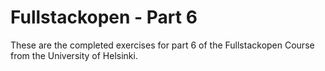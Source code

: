 # Fullstackopen - Part 6

These are the completed exercises for part 6 of the Fullstackopen Course from the University
of Helsinki.